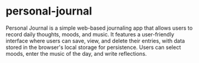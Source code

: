 # personal-journal
Personal Journal is a simple web-based journaling app that allows users to record daily thoughts, moods, and music. It features a user-friendly interface where users can save, view, and delete their entries, with data stored in the browser's local storage for persistence. Users can select moods, enter the music of the day, and write reflections. 
